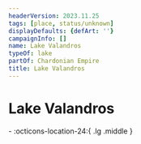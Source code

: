 ```yaml
---
headerVersion: 2023.11.25
tags: [place, status/unknown]
displayDefaults: {defArt: ''}
campaignInfo: []
name: Lake Valandros
typeOf: lake
partOf: Chardonian Empire
title: Lake Valandros
---
```

# Lake Valandros
<div class="grid cards ext-narrow-margin ext-one-column" markdown>
-    :octicons-location-24:{ .lg .middle }   
</div>


